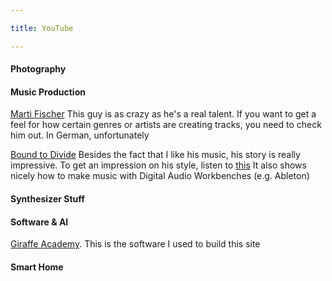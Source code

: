 ```yaml
---

title: YouTube

---
```


#### Photography

#### Music Production

[Marti Fischer](https://www.youtube.com/@martifischer)
This guy is as crazy as he's a real talent. If you want to get a feel for how certain genres or artists are creating tracks, you need to check him out. In German, unfortunately

[Bound to Divide](https://www.youtube.com/watch?v=Q2VEg02xNV0)
Besides the fact that I like his music, his story is really impressive. To get an impression on his style, listen to [this](https://www.youtube.com/watch?v=6Oo2UOZiAJU)
It also shows nicely how to make music with Digital Audio Workbenches (e.g. Ableton)
#### Synthesizer Stuff

#### Software & AI

[Giraffe Academy](https://www.youtube.com/watch?v=T1itpPvFWHI). This is the software I used to build this site

#### Smart Home

